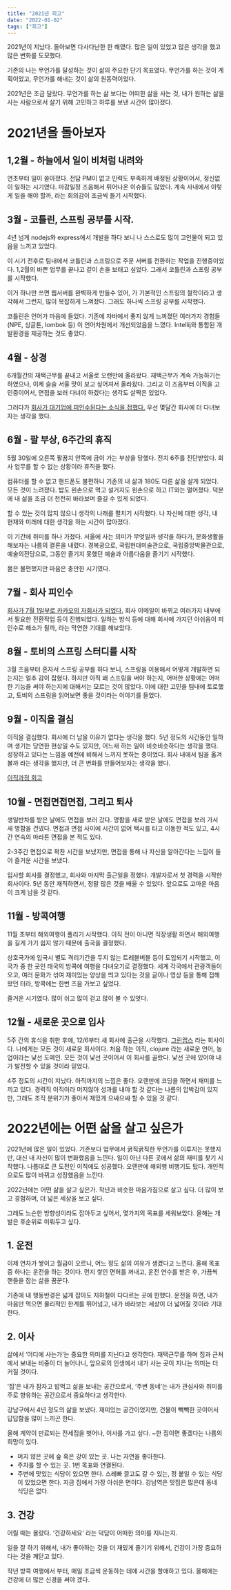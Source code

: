 ```yaml
---
title: "2021년 회고"
date: "2022-01-02"
tags: ["회고"]
---
```


2021년이 지났다. 돌아보면 다사다난한 한 해였다. 많은 일이 있었고 많은 생각을 했고 많은 변화를 도모했다.

<!-- end -->

기존의 나는 무언가를 달성하는 것이 삶의 주요한 단기 목표였다. 무언가를 하는 것이 계획이었고, 무언가를 해내는 것이 삶의 원동력이었다.

2021년은 조금 달랐다. 무언가를 하는 삶 보다는 어떠한 삶을 사는 것, 내가 원하는 삶을 사는 사람으로서 살기 위해 고민하고 하루를 보낸 시간이 많아졌다.

# 2021년을 돌아보자

## 1,2월 - 하늘에서 일이 비처럼 내려와

연초부터 일이 쏟아졌다. 전담 PM이 없고 인력도 부족하게 배정된 상황이어서, 정신없이 일하는 시기였다. 마감일정 즈음해서 튀어나온 이슈들도 많았다. 계속 사내에서 이렇게 일을 해야 할까, 라는 회의감이 조금씩 들기 시작했다.

## 3월 - 코틀린, 스프링 공부를 시작.

4년 넘게 nodejs와 express에서 개발을 하다 보니 나 스스로도 많이 고인물이 되고 있음을 느끼고 있었다.

이 시기 전후로 팀내에서 코틀린과 스프링으로 주문 서버를 전환하는 작업을 진행중이었다. 1,2월의 바쁜 업무를 끝나고 같이 손을 보태고 싶었다. 그래서 코틀린과 스프링 공부를 시작했다.

이거 하나만 쓰면 웹서버를 완벽하게 만들수 있어, 가 기본적인 스프링의 철학이라고 생각해서 그런지, 많이 복잡하게 느껴졌다. 그래도 하나씩 스프링 공부를 시작했다.

코틀린은 언어가 마음에 들었다. 기존에 자바에서 좋지 않게 느껴졌던 여러가지 경험들(NPE, 싱글톤, lombok 등) 이 언어차원에서 개선되었음을 느꼈다. Intellij와 통합된 개발환경을 제공하는 것도 좋았다.

## 4월 - 상경

6개월간의 재택근무를 끝내고 서울로 오랜만에 올라왔다. 재택근무가 계속 가능하기는 하였으나, 이제 슬슬 서울 맛이 보고 싶어져서 올라왔다. 그리고 이 즈음부터 이직을 고민중이어서, 면접을 보러 다녀야 하겠다는 생각도 살짝은 있었다.

그러다가 [회사가 대기업에 피인수된다는 소식을 접했다.](https://www.hankyung.com/it/article/2021040838491) 우선 몇달간 회사에 더 다녀보자는 생각을 했다.

## 6월 - 팔 부상, 6주간의 휴직

5월 30일에 오른쪽 팔꿈치 안쪽에 금이 가는 부상을 당했다. 전치 6주를 진단받았다. 회사 업무를 할 수 없는 상황이라 휴직을 했다.

컴퓨터를 할 수 없고 핸드폰도 불편하니 기존의 내 삶과 180도 다른 삶을 살게 되었다. 모든 것이 느려졌다. 밥도 왼손으로 먹고 설거지도 왼손으로 하고 IT와는 멀어졌다. 덕분에 내 삶을 조금 더 천천히 바라보며 즐길 수 있게 되었다.

할 수 있는 것이 많지 않으니 생각의 나래를 펼치기 시작했다. 나 자신에 대한 생각, 내 현재와 미래에 대한 생각을 하는 시간이 많아졌다.

이 기간에 취미를 하나 가졌다. 서울에 사는 의미가 무엇일까 생각을 하다가, 문화생활을 해보자는 나름의 결론을 내렸다. 경복궁으로, 국립현대미술관으로, 국립중앙박물관으로, 예술의전당으로, 그동안 즐기지 못했던 예술과 아름다움을 즐기기 시작했다.

몸은 불편했지만 마음은 충만한 시기였다.

## 7월 - 회사 피인수

[회사가 7월 1일부로 카카오의 자회사가 되었다.](https://www.ajunews.com/view/20210701100322582) 회사 이메일이 바뀌고 여러가지 내부에서 필요한 전환작업 등이 진행되었다. 일하는 방식 등에 대해 회사에 가지던 아쉬움이 피인수로 해소가 될까, 라는 막연한 기대를 해보았다.

## 8월 - 토비의 스프링 스터디를 시작

3월 즈음부터 혼자서 스프링 공부를 하다 보니, 스프링을 이용해서 어떻게 개발하면 되는지는 얼추 감이 잡혔다. 하지만 아직 왜 스프링을 써야 하는지, 어떠한 상황에는 어떠한 기능을 써야 하는지에 대해서는 모르는 것이 많았다. 이에 대한 고민을 팀내에 토로했고, 토비의 스프링을 읽어보면 좋을 것이라는 이야기를 들었다.

[](https://www.notion.so/1945435b3425444c8b15b2e205e055be)

## 9월 - 이직을 결심

이직을 결심했다. 회사에 더 남을 이유가 없다는 생각을 했다. 5년 정도의 시간동안 일하며 생기는 당연한 현상일 수도 있지만, 어느새 하는 일이 비슷비슷하다는 생각을 했다. 성장하고 있다는 느낌을 예전에 비해서 느끼지 못하는 중이었다. 회사 내에서 팀을 옮겨볼까 라는 생각을 했지만, 더 큰 변화를 만들어보자는 생각을 했다.

[이직과정 회고](https://www.notion.so/48ee005a9909412e8caf054e4350dc35)

## 10월 - 면접면접면접, 그리고 퇴사

생일반차를 받은 날에도 면접을 보러 갔다. 명함을 새로 받은 날에도 면접을 보러 가서 새 명함을 건넸다. 면접과 면접 사이에 시간이 없어 택시를 타고 이동한 적도 있고, 4시간 연속의 마라톤 면접을 본 적도 있다.

2-3주간 면접으로 꽉찬 시간을 보냈지만, 면접을 통해 나 자신을 알아간다는 느낌이 들어 즐거운 시간을 보냈다.

입사할 회사를 결정했고, 회사와 마지막 출근일을 정했다. 개발자로서 첫 경력을 시작한 회사이다. 5년 동안 재직하면서, 정말 많은 것을 배울 수 있었다. 앞으로도 고마운 마음이 크게 남을 것 같다.

## 11월 - 방콕여행

11월 초부터 해외여행이 풀리기 시작했다. 이직 전이 아니면 직장생활 하면서 해외여행을 길게 가기 쉽지 않기 때문에 출국을 결정했다.

상호국가에 입국시 별도 격리기간을 두지 않는 트레블버블 등이 도입되기 시작했고, 이 국가 중 한 곳인 태국의 방콕에 여행을 다녀오기로 결정했다. 세계 각국에서 관광객들이 오고, 여러 문화가 섞여 재미있는 양상을 띄고 있다는 것을 글이나 영상 등을 통해 접해왔던 터라, 방콕에는 한번 즈음 가보고 싶었다.

즐거운 시기였다. 많이 쉬고 많이 걷고 많이 볼 수 있엇다.

## 12월 - 새로운 곳으로 입사

5주 간의 휴식을 취한 후에, 12/6부터 새 회사에 출근을 시작했다. [그린랩스](https://www.notion.so/a54bc92ea17b4d97b1c7366e997f5932) 라는 회사이다. 나에게는 모든 것이 새로운 회사이다. 처음 하는 이직, clojure 라는 새로운 언어, 농업이라는 낯선 도메인. 모든 것이 낯선 곳이어서 이 회사를 골랐다. 낯선 곳에 있어야 내가 발전할 수 있을 것이라 믿었다.

4주 정도의 시간이 지났다. 아직까지의 느낌은 좋다. 오랜만에 코딩을 하면서 재미를 느끼고 있다. 경력직 이직이라 머지않아 성과를 내야 할 것 같다는 나름의 압박감이 있지만, 그래도 조직 분위기가 좋아서 재밌게 으쌰으쌰 할 수 있을 것 같다.

# 2022년에는 어떤 삶을 살고 싶은가

2021년에 많은 일이 있었다. 기존보다 업무에서 굵직굵직한 무언가를 이루지는 못했지만, 대신 내 자신이 많이 변화했음을 느낀다. 일이 아닌 다른 곳에서 삶의 재미를 찾기 시작했다. 나름대로 큰 도전인 이직에도 성공했다. 오랜만에 해외행 비행기도 탔다. 개인적으로도 많이 바뀌고 성장했음을 느낀다.

2022년에는 어떤 삶을 살고 싶은가. 작년과 비슷한 마음가짐으로 살고 싶다. 더 많이 보고 경험하며, 더 넓은 세상을 보고 싶다.

그래도 느슨한 방향성이라도 잡아두고 싶어서, 몇가지의 목표를 세워보았다. 올해는 개발은 후순위로 미뤄두고 싶다.

## 1. 운전

이제 연차가 쌓이고 월급이 오르니, 어느 정도 삶의 여유가 생겼다고 느낀다. 올해 목표 중 하나는 운전을 하는 것이다. 먼지 쌓인 면허를 꺼내고, 운전 연수를 받은 후, 가끔씩 핸들을 잡는 삶을 꿈꾼다.

기존에 내 행동반경은 넓게 잡아도 지하철이 다다르는 곳에 한했다. 운전을 하면, 내가 마음만 먹으면 물리적인 한계를 뛰어넘고, 내가 바라보는 세상이 더 넓어질 것이라 기대한다.

## 2. 이사

삶에서 ‘어디에 사는가’는 중요한 의미를 지닌다고 생각한다. 재택근무를 하며 집과 근처에서 보내는 비중이 더 늘어나니, 앞으로의 인생에서 내가 사는 곳이 지니는 의미는 더 커질 것이다.

‘집’은 내가 잠자고 밥먹고 삶을 보내는 공간으로서, ‘주변 동네’는 내가 관심사와 취미를 주로 향유하는 공간으로서 중요하다고 생각한다.

강남구에서 4년 정도의 삶을 보냈다. 재미있는 공간이었지만, 건물이 빽빽한 곳이어서 답답함을 많이 느끼곤 한다.

올해 계약이 만료되는 전세집을 벗어나, 이사를 가고 싶다. ~한 집이면 좋겠다는 나름의 희망이 있다.

- 머지 않은 곳에 숲 혹은 강이 있는 곳. 나는 자연을 좋아한다.
- 주차를 할 수 있는 곳. 1번 목표와 연결된다.
- 주변에 맛있는 식당이 있으면 한다. 스레빠 끌고도 갈 수 있는, 정 붙일 수 있는 식당이 있었으면 한다. 지금 집에서 가장 아쉬운 면이다. 강남역은 맛집은 많은데 동네 식당은 없다.

## 3. 건강

어릴 때는 몰랐다. ‘건강하세요’ 라는 덕담이 어떠한 의미를 지니는지.

일을 잘 하기 위해서, 내가 좋아하는 것을 더 재밌게 즐기기 위해서, 건강이 가장 중요하다는 것을 깨닫고 있다.

작년 방콕 여행에서 부터, 매일 조금씩 운동하는 데에 시간을 할애하고 있다. 올해에는 건강에 더 많은 신경을 써야 겠다.
